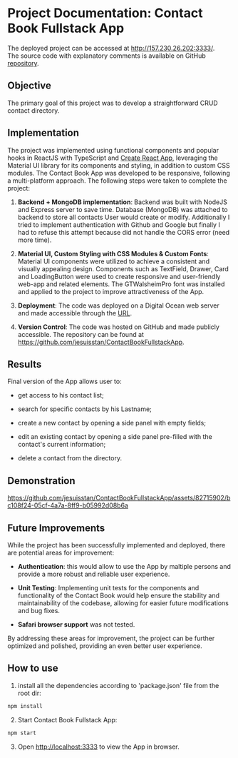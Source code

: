 # Project Documentation: Contact Book Fullstack App

The deployed project can be accessed at http://157.230.26.202:3333/. \
The source code with explanatory comments is available on GitHub [repository](https://github.com/jesuisstan/ContactBookFullstackApp).

## Objective

The primary goal of this project was to develop a straightforward CRUD contact directory.

## Implementation

The project was implemented using functional components and popular hooks in ReactJS with TypeScript and [Create React App](https://facebook.github.io/create-react-app/docs/getting-started), leveraging the Material UI library for its components and styling, in addition to custom CSS modules. The Contact Book App was developed to be responsive, following a multi-platform approach. The following steps were taken to complete the project:

1.  **Backend + MongoDB implementation**: Backend was built with NodeJS and Express server to save time. Database (MongoDB) was attached to backend to store all contacts User would create or modify. Additionally I tried to implement authentication with Github and Google but finally I had to refuse this attempt because did not handle the CORS error (need more time).

2. **Material UI, Custom Styling with CSS Modules & Custom Fonts**: Material UI components were utilized to achieve a consistent and visually appealing design. Components such as TextField, Drawer, Card and LoadingButton were used to create responsive and user-friendly web-app and related elements. The GTWalsheimPro font was installed and applied to the project to improve attractiveness of the App.

3. **Deployment**: The code was deployed on a Digital Ocean web server and made accessible through the [URL](http://157.230.26.202:3333/).

4. **Version Control**: The code was hosted on GitHub and made publicly accessible. The repository can be found at https://github.com/jesuisstan/ContactBookFullstackApp.

## Results

Final version of the App allows user to:

- get access to his contact list;

- search for specific contacts by his Lastname;

- create a new contact by opening a side panel with empty fields;

- edit an existing contact by opening a side panel pre-filled with the contact's current information;

- delete a contact from the directory.

## Demonstration


https://github.com/jesuisstan/ContactBookFullstackApp/assets/82715902/bc108f24-05cf-4a7a-8ff9-b05992d08b6a


## Future Improvements

While the project has been successfully implemented and deployed, there are potential areas for improvement:

- **Authentication**: this would allow to use the App by maltiple persons and provide a more robust and reliable user experience.

- **Unit Testing**: Implementing unit tests for the components and functionality of the Contact Book would help ensure the stability and maintainability of the codebase, allowing for easier future modifications and bug fixes.

- **Safari browser support** was not tested.

By addressing these areas for improvement, the project can be further optimized and polished, providing an even better user experience.

## How to use
1. install all the dependencies according to 'package.json' file from the root dir:
```sh
npm install
```

2. Start Contact Book Fullstack App:
```sh
npm start
```

3. Open [http://localhost:3333](http://localhost:3333) to view the App in browser.
